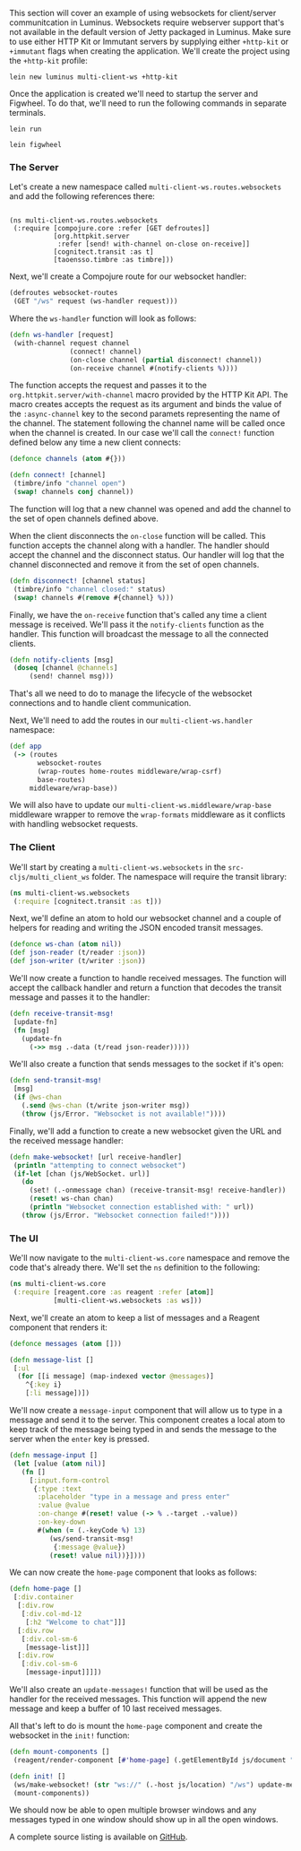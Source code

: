 This section will cover an example of using websockets for client/server communitcation in Luminus. Websockets require webserver support that's not available in the default version of Jetty packaged in Luminus. Make sure to use either HTTP Kit or Immutant servers by supplying either `+http-kit` or `+immutant` flags when creating the application. We'll create the project using the `+http-kit` profile:

```
lein new luminus multi-client-ws +http-kit
```

Once the application is created we'll need to startup the server and Figwheel. To do that, we'll need to run the following commands in separate terminals.

```
lein run
```

```
lein figwheel
```

### The Server

Let's create a new namespace called `multi-client-ws.routes.websockets` and add the following references there:

```

(ns multi-client-ws.routes.websockets
 (:require [compojure.core :refer [GET defroutes]]
           [org.httpkit.server
            :refer [send! with-channel on-close on-receive]]
           [cognitect.transit :as t]
           [taoensso.timbre :as timbre]))
```

Next, we'll create a Compojure route for our websocket handler:

```clojure
(defroutes websocket-routes
 (GET "/ws" request (ws-handler request)))
```

Where the `ws-handler` function will look as follows:

```clojure
(defn ws-handler [request]
 (with-channel request channel
               (connect! channel)
               (on-close channel (partial disconnect! channel))
               (on-receive channel #(notify-clients %))))
```

The function accepts the request and passes it to the `org.httpkit.server/with-channel` macro provided by the HTTP Kit API.
The macro creates accepts the request as its argument and binds the value of the `:async-channel` key to the second paramets representing the name of the channel.
The statement following the channel name will be called once when the channel is created. In our case we'll call the `connect!` function defined below any time a new client connects:

```clojure
(defonce channels (atom #{}))

(defn connect! [channel]
 (timbre/info "channel open")
 (swap! channels conj channel))
```

The function will log that a new channel was opened and add the channel to the set of open channels defined above.

When the client disconnects the `on-close` function will be called. This function accepts the channel along with a handler. The handler should accept the channel and the disconnect status. Our handler will log that the channel disconnected and remove it from the set of open channels.

```clojure
(defn disconnect! [channel status]
 (timbre/info "channel closed:" status)
 (swap! channels #(remove #{channel} %)))
```

Finally, we have the `on-receive` function that's called any time a client message is received. We'll pass it the `notify-clients` function as the handler. This function will broadcast the message to all the connected clients.

```clojure
(defn notify-clients [msg]
 (doseq [channel @channels]
     (send! channel msg)))
```

That's all we need to do to manage the lifecycle of the websocket connections and to handle client communication.

Next, We'll need to add the routes in our `multi-client-ws.handler` namespace:

```clojure
(def app
 (-> (routes
       websocket-routes
       (wrap-routes home-routes middleware/wrap-csrf)
       base-routes)
     middleware/wrap-base))
```

We will also have to update our `multi-client-ws.middleware/wrap-base` middleware wrapper to remove the `wrap-formats` middleware as it conflicts with handling websocket requests.

### The Client

We'll start by creating a `multi-client-ws.websockets` in the `src-cljs/multi_client_ws` folder. The namespace will require the transit library:

```clojure
(ns multi-client-ws.websockets
 (:require [cognitect.transit :as t]))
```

Next, we'll define an atom to hold our websocket channel and a couple of helpers for reading and writing the JSON encoded transit messages.

```clojure
(defonce ws-chan (atom nil))
(def json-reader (t/reader :json))
(def json-writer (t/writer :json))
```

We'll now create a function to handle received messages. The function will accept the callback handler and return a function that decodes the transit message and passes it to the handler:

```clojure
(defn receive-transit-msg!
 [update-fn]
 (fn [msg]
   (update-fn
     (->> msg .-data (t/read json-reader)))))
```

We'll also create a function that sends messages to the socket if it's open:

```clojure
(defn send-transit-msg!
 [msg]
 (if @ws-chan
   (.send @ws-chan (t/write json-writer msg))
   (throw (js/Error. "Websocket is not available!"))))
```

Finally, we'll add a function to create a new websocket given the URL and the received message handler:

```clojure
(defn make-websocket! [url receive-handler]
 (println "attempting to connect websocket")
 (if-let [chan (js/WebSocket. url)]
   (do
     (set! (.-onmessage chan) (receive-transit-msg! receive-handler))
     (reset! ws-chan chan)
     (println "Websocket connection established with: " url))
   (throw (js/Error. "Websocket connection failed!"))))
```

### The UI

We'll now navigate to the `multi-client-ws.core` namespace and remove the code that's already there. We'll set the `ns` definition to the following:

```clojure
(ns multi-client-ws.core
 (:require [reagent.core :as reagent :refer [atom]]
           [multi-client-ws.websockets :as ws]))
```

Next, we'll create an atom to keep a list of messages and a Reagent component that renders it:

```clojure
(defonce messages (atom []))

(defn message-list []
 [:ul
  (for [[i message] (map-indexed vector @messages)]
    ^{:key i}
    [:li message])])
```

We'll now create a `message-input` component that will allow us to type in a message and send it to the server. This component creates a local atom to keep track of the message being typed in and sends the message to the server when the `enter` key is pressed.

```clojure
(defn message-input []
 (let [value (atom nil)]
   (fn []
     [:input.form-control
      {:type :text
       :placeholder "type in a message and press enter"
       :value @value
       :on-change #(reset! value (-> % .-target .-value))
       :on-key-down
       #(when (= (.-keyCode %) 13)
          (ws/send-transit-msg!
           {:message @value})
          (reset! value nil))}])))
```

We can now create the `home-page` component that looks as follows:

```clojure
(defn home-page []
 [:div.container
  [:div.row
   [:div.col-md-12
    [:h2 "Welcome to chat"]]]
  [:div.row
   [:div.col-sm-6
    [message-list]]]
  [:div.row
   [:div.col-sm-6
    [message-input]]]])
```

We'll also create an `update-messages!` function that will be used as the handler for the received messages. This function will append the new message and keep a buffer of 10 last received messages.

All that's left to do is mount the `home-page` component and create the websocket in the `init!` function:

```clojure
(defn mount-components []
 (reagent/render-component [#'home-page] (.getElementById js/document "app")))

(defn init! []
 (ws/make-websocket! (str "ws://" (.-host js/location) "/ws") update-messages!)
 (mount-components))
```

We should now be able to open multiple browser windows and any messages typed in one window should show up in all the open windows.

A complete source listing is available on [GitHub](https://github.com/yogthos/multi-client-ws).

